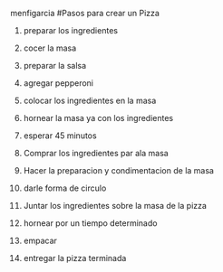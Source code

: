 menfigarcia
#Pasos para crear un Pizza
1. preparar los ingredientes
2. cocer la masa
3. preparar la salsa
4. agregar pepperoni
5. colocar los ingredientes en la masa
6. hornear la masa ya con los ingredientes
7. esperar 45 minutos


1. Comprar los ingredientes par ala masa 
2. Hacer la preparacion y condimentacion de la masa 
3. darle forma de circulo 
4. Juntar los ingredientes sobre la masa de la pizza
5. hornear por un tiempo determinado 
6. empacar
7. entregar la pizza terminada
